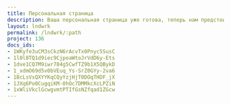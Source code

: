 ```yaml
---
title: Персональная страница
description: Ваша персональная страница уже готова, теперь нам предстоит вместе спроектировать ваш персональный дом.
layout: lndwrk
permalink: /lndwrk/:path
project: 136
docs_ids:
- 1WKyfe3uCM3sCkzN6rAcvTx0Pnyc5SusC
- 1l0l8TQ1d9iec9CjpoaWtoJrVdD6y-Ets
- 1dve1CQ7M9iwr784g5CwfTZ9b1X5QBykD
- 1_xdmO69d5v0bVEuq_Ys-SrZ0GYy-2va6
- 1BcLsVsQXYYKqCQyYzjHjT0DOqTHDF_jX
- 1JXq6Po0CugqiKM-0hOc7DMMkcXcLPZiN
- 1xWliVkclGcwgvmtPTIfGsNZfqad1ZGcw
---
```

